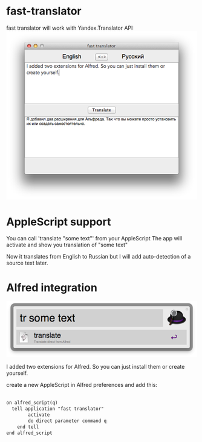 fast-translator
===============

fast translator will work with Yandex.Translator API
![Fast translator](https://github.com/buddax2/fast-translator/blob/master/screenshots/appScreen.png?raw=true)

# AppleScript support

You can call 'translate "some text"' from your AppleScript
The app will activate and show you translation of "some text"

Now it translates from English to Russian but I will add auto-detection of a source text later.

# Alfred integration
![Alfred support](https://github.com/buddax2/fast-translator/blob/master/screenshots/Alfred.png?raw=true)

I added two extensions for Alfred. So you can just install them or create yourself.

create a new AppleScript in Alfred preferences and add this:

<pre>
  <code class="applescript">
on alfred_script(q)
  tell application "fast translator"
		activate
		do direct parameter command q
	end tell
end alfred_script
  </code>
</pre>
